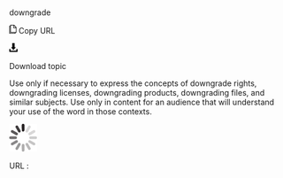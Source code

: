# 

downgrade

![Copy URL](media/downgrade/Copy.png)
Copy URL

![Download](media/downgrade/Download.png)

Download topic

Use
only if necessary to express the concepts of downgrade rights,
downgrading licenses, downgrading products, downgrading files, and
similar subjects. Use only in content for an audience that will
understand your use of the word in those contexts. 

![In progress](media/downgrade/activity-large.gif)

URL :
